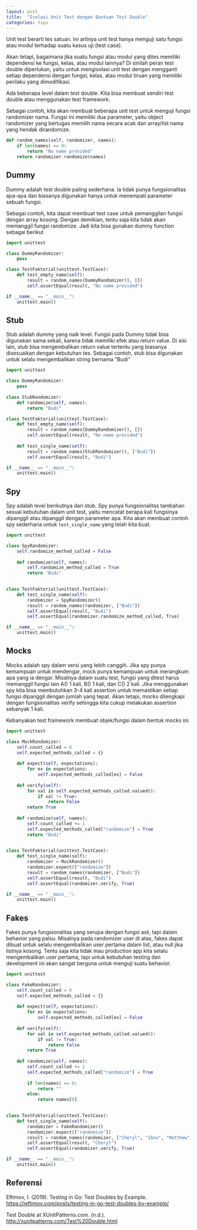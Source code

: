 ```yaml
---
layout: post
title:  "Isolasi Unit Test dengan Bantuan Test Double"
categories: tips
---
```


Unit test berarti tes satuan. Ini artinya unit test hanya menguji satu fungsi atau modul terhadap suatu kasus uji 
(test case).

Akan tetapi, bagaimana jika suatu fungsi atau modul yang dites memiliki dependensi ke fungsi, kelas, atau modul lainnya?
Di sinilah peran test double diperlukan, yaitu untuk mengisolasi unit test dengan mengganti setiap dependensi dengan
fungsi, kelas, atau modul tiruan yang memiliki perilaku yang dimodifikasi.

Ada beberapa level dalam test double. Kita bisa membuat sendiri test double atau menggunakan test framework.

Sebagai contoh, kita akan membuat beberapa unit test untuk menguji fungsi randomizer nama. Fungsi ini memiliki dua
parameter, yaitu object randomizer yang bertugas memilih nama secara acak dan array/list nama yang hendak dirandomize.

```python
def random_names(self, randomizer, names):
    if len(names) == 0:
        return "No name provided"
    return randomizer.randomize(names)
```

## Dummy

Dummy adalah test double paling sederhana. Ia tidak punya fungsionalitas apa-apa dan biasanya digunakan hanya untuk
menempati parameter sebuah fungsi.

Sebagai contoh, kita dapat membuat test case untuk pemanggilan fungsi dengan array kosong. Dengan demikian, tentu saja
kita tidak akan memanggil fungsi randomize. Jadi kita bisa gunakan dummy function sebagai berikut

```python
import unittest

class DummyRandomizer:
    pass

class TestFaktorial(unittest.TestCase):
    def test_empty_name(self):
        result = random_names(DummyRandomizer(), [])
        self.assertEqual(result, "No name provided")

if __name__ == "__main__":
    unittest.main()
```

## Stub

Stub adalah dummy yang naik level. Fungsi pada Dummy tidak bisa digunakan sama sekali, karena tidak memiliki efek atau
return value. Di sisi lain, stub bisa mengembalikan return value tertentu yang biasanya disesuaikan dengan kebutuhan
tes. Sebagai contoh, stub bisa digunakan untuk selalu mengembalikan string bernama "Budi"

```python
import unittest

class DummyRandomizer:
    pass
    
class StubRandomizer:
    def randomize(self, names):
        return "Budi"

class TestFaktorial(unittest.TestCase):
    def test_empty_name(self):
        result = random_names(DummyRandomizer(), [])
        self.assertEqual(result, "No name provided")
        
    def test_single_name(self):
        result = random_names(StubRandomizer(), ["Budi"])
        self.assertEqual(result, "Budi")

if __name__ == "__main__":
    unittest.main()
```

## Spy

Spy adalah level berikutnya dari stub. Spy punya fungsionalitas tambahan sesuai kebutuhan dalam unit test, yaitu
mencatat berapa kali fungsinya dipanggil atau dipanggil dengan parameter apa. Kita akan membuat contoh spy sederhana
untuk `test_single_name` yang telah kita buat.

```python
import unittest

class SpyRandomizer:
    self.randomize_method_called = False
    
    def randomize(self, names):
        self.randomize_method_called = True
        return "Budi"
    

class TestFaktorial(unittest.TestCase):
    def test_single_name(self):
        randomizer = SpyRandomizer()
        result = random_names(randomizer, ["Budi"])
        self.assertEqual(result, "Budi")
        self.assertEqual(randomizer.randomize_method_called, True)

if __name__ == "__main__":
    unittest.main()
```

## Mocks

Mocks adalah spy dalam versi yang lebih canggih. Jika spy punya kemampuan untuk mendengar, mock punya kemampuan untuk
merangkum apa yang ia dengar. Misalnya dalam suatu test, fungsi yang ditest harus memanggil fungsi lain A() 1 kali,
B() 1 kali, dan C() 2 kali. Jika menggunakan spy kita bisa membutuhkan 3-4 kali assertion untuk memastikan setiap fungsi 
dipanggil dengan jumlah yang tepat. Akan tetapi, mocks dilengkapi dengan fungsionalitas verify sehingga kita cukup 
melakukan assertion sebanyak 1 kali.

Kebanyakan test framework membuat objek/fungsi dalam bentuk mocks ini.

```python
import unittest

class MockRandomizer:
    self.count_called = 0
    self.expected_methods_called = {}
    
    def expect(self, expectations):
        for ex in expectations:
            self.expected_methods_called[ex] = False
    
    def verify(self):
        for val in self.expected_methods_called.valued():
            if val != True:
                return False
        return True
    
    def randomize(self, names):
        self.count_called += 1
        self.expected_methods_called["randomize"] = True
        return "Budi"
    

class TestFaktorial(unittest.TestCase):
    def test_single_name(self):
        randomizer = MockRandomizer()
        randomizer.expect(["randomize"])
        result = random_names(randomizer, ["Budi"])
        self.assertEqual(result, "Budi")
        self.assertEqual(randomizer.verify, True)

if __name__ == "__main__":
    unittest.main()
```

## Fakes

Fakes punya fungsionalitas yang serupa dengan fungsi asli, tapi dalam behavior yang palsu. Misalnya pada randomizer user 
di atas, fakes dapat dibuat untuk selalu mengembalikan user pertama dalam list, atau null jika listnya kosong. Tentu
saja kita tidak mau production app kita selalu mengembalikan user pertama, tapi untuk kebutuhan testing dan development
ini akan sangat berguna untuk menguji suatu behavior.

```python
import unittest

class FakeRandomizer:
    self.count_called = 0
    self.expected_methods_called = {}
    
    def expect(self, expectations):
        for ex in expectations:
            self.expected_methods_called[ex] = False
    
    def verify(self):
        for val in self.expected_methods_called.valued():
            if val != True:
                return False
        return True
    
    def randomize(self, names):
        self.count_called += 1
        self.expected_methods_called["randomize"] = True
        
        if len(names) == 0:
            return ""
        else:
            return names[0]
    

class TestFaktorial(unittest.TestCase):
    def test_single_name(self):
        randomizer = FakeRandomizer()
        randomizer.expect(["randomize"])
        result = random_names(randomizer, ["Cheryl", "Ibnu", "Matthew"])
        self.assertEqual(result, "Cheryl")
        self.assertEqual(randomizer.verify, True)

if __name__ == "__main__":
    unittest.main()
```

## Referensi

Eftimov, I. (2019). Testing in Go: Test Doubles by Example. https://ieftimov.com/posts/testing-in-go-test-doubles-by-example/ 

Test Double at XUnitPatterns.com. (n.d.). http://xunitpatterns.com/Test%20Double.html
